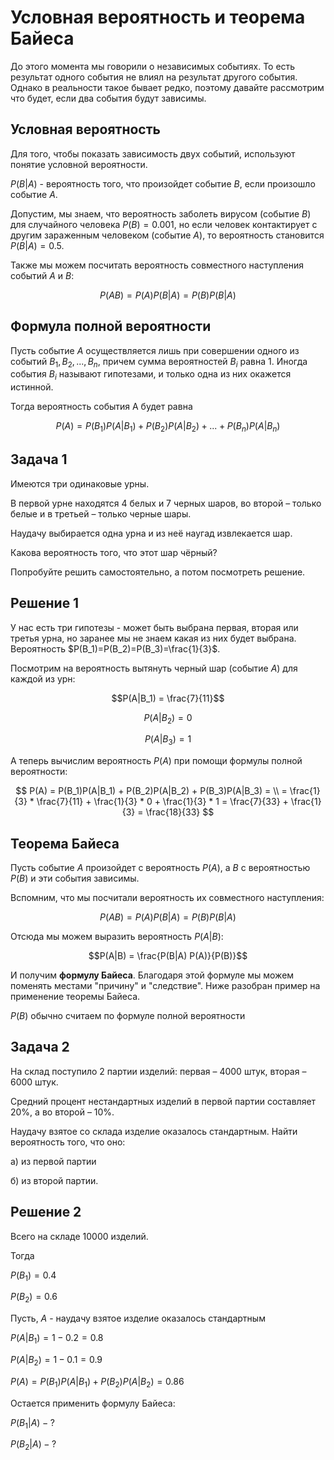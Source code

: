 # Условная вероятность и теорема Байеса

До этого момента мы говорили о независимых событиях. То есть результат одного события не влиял на результат другого события. Однако в реальности такое бывает редко, поэтому давайте рассмотрим что будет, если два события будут зависимы.

## Условная вероятность

Для того, чтобы показать зависимость двух событий, используют понятие условной вероятности.

$P(B|A)$ - вероятность того, что произойдет событие $B$, если произошло событие $A$.

Допустим, мы знаем, что вероятность заболеть вирусом (событие $B$) для случайного человека $P(B)=0.001$, но если человек контактирует с другим зараженным человеком (событие $A$), то вероятность становится $P(B|A)=0.5$.

Также мы можем посчитать вероятность совместного наступления событий $A$ и $B$:

$$P(AB)=P(A)P(B|A)=P(B)P(B|A)$$

## Формула полной вероятности

Пусть событие $A$ осуществляется лишь при совершении одного из событий $B_1, B_2, ..., B_n$, причем сумма вероятностей $B_i$ равна 1. Иногда события $B_i$ называют гипотезами, и только одна из них окажется истинной.

Тогда вероятность события A будет равна

$$P(A) = P(B_1)P(A|B_1) + P(B_2)P(A|B_2) + ... + P(B_n)P(A|B_n)$$

## Задача 1

Имеются три одинаковые урны.

В первой урне находятся 4 белых и 7 черных шаров, во второй – только белые и в третьей – только черные шары.

Наудачу выбирается одна урна и из неё наугад извлекается шар.

Какова вероятность того, что этот шар чёрный?

Попробуйте решить самостоятельно, а потом посмотреть решение.

## Решение 1

У нас есть три гипотезы - может быть выбрана первая, вторая или третья урна, но заранее мы не знаем какая из них будет выбрана. Вероятность $P(B_1)=P(B_2)=P(B_3)=\frac{1}{3}$.

Посмотрим на вероятность вытянуть черный шар (событие $A$) для каждой из урн:

$$P(A|B_1) = \frac{7}{11}$$

$$P(A|B_2) = 0$$

$$P(A|B_3) = 1$$

А теперь вычислим вероятность $P(A)$ при помощи формулы полной вероятности:

$$
P(A) = P(B_1)P(A|B_1) + P(B_2)P(A|B_2) + P(B_3)P(A|B_3) = \\
= \frac{1}{3} * \frac{7}{11} + \frac{1}{3} * 0 + \frac{1}{3} * 1 = \frac{7}{33} + \frac{1}{3} = \frac{18}{33}
$$

## Теорема Байеса

Пусть событие $A$ произойдет с вероятность $P(A)$, а $B$ с вероятностью $P(B)$ и эти события зависимы.

Вспомним, что мы посчитали вероятность их совместного наступления:

$$P(AB)=P(A)P(B|A)=P(B)P(B|A)$$

Отсюда мы можем выразить вероятность $P(A|B)$:

$$P(A|B) = \frac{P(B|A)  P(A)}{P(B)}$$

И получим **формулу Байеса**. Благодаря этой формуле мы можем поменять местами "причину" и "следствие". Ниже разобран пример на применение теоремы Байеса.

$P(B)$ обычно считаем по формуле полной вероятности

## Задача 2

На склад поступило 2 партии изделий: первая – 4000 штук, вторая – 6000 штук.

Средний процент нестандартных изделий в первой партии составляет 20%, а во второй – 10%.

Наудачу взятое со склада изделие оказалось стандартным. Найти вероятность того, что оно:

а) из первой партии

б) из второй партии.

## Решение 2

Всего на складе 10000 изделий.

Тогда

$P(B_1)=0.4$

$P(B_2)=0.6$

Пусть, $A$ - наудачу взятое изделие оказалось стандартным

$P(A|B_1) = 1 - 0.2 = 0.8$

$P(A|B_2) = 1 - 0.1 = 0.9$

$P(A) = P(B_1)P(A|B_1) + P(B_2)P(A|B_2) = 0.86$

Остается применить формулу Байеса:

$P(B_1|A) - ?$

$P(B_2|A) - ?$
